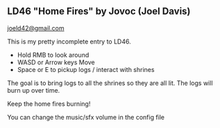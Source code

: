 LD46 "Home Fires" by Jovoc (Joel Davis)
-----------------
joeld42@gmail.com

This is my pretty incomplete entry to LD46. 

- Hold RMB to look around 
- WASD or Arrow keys Move
- Space or E to pickup logs / interact with shrines

The goal is to bring logs to all the shrines so they are all lit. 
The logs will burn up over time.

Keep the home fires burning!

You can change the music/sfx volume in the config file
